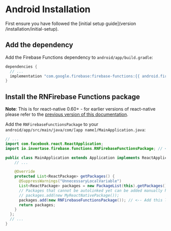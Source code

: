 # Android Installation

First ensure you have followed the [initial setup guide](version /installation/initial-setup).

## Add the dependency

Add the Firebase Functions dependency to `android/app/build.gradle`:

```groovy
dependencies {
  // ...
  implementation "com.google.firebase:firebase-functions:{{ android.firebase.functions }}"
}
```

## Install the RNFirebase Functions package

**Note**: This is for react-native 0.60+ - for earlier versions of react-native please refer to the [previous version of this documentation](https://github.com/invertase/react-native-firebase-docs/blob/3e9506da2ad058a77a84a5476a057492ffd64a64/docs/functions/android.md).

Add the `RNFirebaseFunctionsPackage` to your `android/app/src/main/java/com/[app name]/MainApplication.java`:

```java
// ...
import com.facebook.react.ReactApplication;
import io.invertase.firebase.functions.RNFirebaseFunctionsPackage; // <-- Add this line

public class MainApplication extends Application implements ReactApplication {
    // ...

    @Override
    protected List<ReactPackage> getPackages() {
      @SuppressWarnings("UnnecessaryLocalVariable")
      List<ReactPackage> packages = new PackageList(this).getPackages();
      // Packages that cannot be autolinked yet can be added manually here, for example:
      // packages.add(new MyReactNativePackage());
      packages.add(new RNFirebaseFunctionsPackage()); // <-- Add this line
      return packages;
    }
  };
  // ...
}
```

